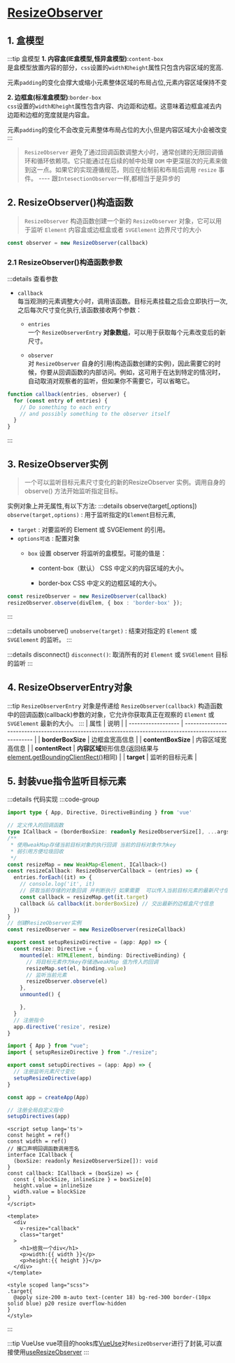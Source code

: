# [ResizeObserver](https://developer.mozilla.org/zh-CN/docs/Web/API/ResizeObserver)
## 1. 盒模型
:::tip 盒模型
**1. 内容盒(IE盒模型,怪异盒模型)**:`content-box` <br />
是盒模型放置内容的部分，`css`设置的`width和height`属性只包含内容区域的宽高.  

元素`padding`的变化会撑大或缩小元素整体区域的布局占位,元素内容区域保持不变

**2. 边框盒(标准盒模型)**:`border-box` <br />
`css`设置的`width和height`属性包含内容、内边距和边框。这意味着边框盒减去内边距和边框的宽度就是内容盒。  

元素`padding`的变化不会改变元素整体布局占位的大小,但是内容区域大小会被改变
:::

>`ResizeObserver` 避免了通过回调函数调整大小时，通常创建的无限回调循环和循环依赖项。它只能通过在后续的帧中处理 `DOM` 中更深层次的元素来做到这一点。如果它的实现遵循规范，则应在绘制前和布局后调用 `resize` 事件。 ---- 跟`IntesectionObserver`一样,都相当于是异步的

## 2. ResizeObserver()构造函数
>`ResizeObserver` 构造函数创建一个新的 `ResizeObserver` 对象，它可以用于监听 `Element` 内容盒或边框盒或者 `SVGElement` 边界尺寸的大小

```ts
const observer = new ResizeObserver(callback)
```
### 2.1 ResizeObserver()构造函数参数

:::details 查看参数
- `callback` <br />
   每当观测的元素调整大小时，调用该函数。目标元素挂载之后会立即执行一次,之后每次尺寸变化执行,该函数接收两个参数：

   - `entries` <br />
    一个 `ResizeObserverEntry` **对象数组**，可以用于获取每个元素改变后的新尺寸。

   - `observer` <br />
     对 `ResizeObserver` 自身的引用(构造函数创建的实例)，因此需要它的时候，你要从回调函数的内部访问。例如，这可用于在达到特定的情况时，自动取消对观察者的监听，但如果你不需要它，可以省略它。

```ts
function callback(entries, observer) {
  for (const entry of entries) {
    // Do something to each entry
    // and possibly something to the observer itself
  }
}
```
:::

## 3. ResizeObserver实例

> 一个可以监听目标元素尺寸变化的新的ResizeObserver 实例。调用自身的observe() 方法开始监听指定目标。

实例对象上并无属性,有以下方法:
:::details observe(target[,options])
 `observe(target,options)` : 用于监听指定的`Element`目标元素,
   - `target` : 对要监听的 Element 或 SVGElement 的引用。
   - `options可选` : 配置对象 
      - `box`
         设置 observer 将监听的盒模型。可能的值是：
          
         - content-box（默认）
             CSS 中定义的内容区域的大小。

         -  border-box
            CSS 中定义的边框区域的大小。
 ```ts
 const resizeObserver = new ResizeObserver(callback)
 resizeObserver.observe(divElem, { box : 'border-box' });
 ```
:::

:::details unobserve()
`unobserve(target)` : 结束对指定的 `Element` 或 `SVGElement` 的监听。
:::

:::details disconnect()
`disconnect()`: 取消所有的对 `Element` 或 `SVGElement` 目标的监听
:::

## 4. ResizeObserverEntry对象

:::tip
`ResizeObserverEntry` 对象是传递给 `ResizeObserver(callback)` 构造函数中的回调函数(callback)参数的对象，它允许你获取真正在观察的 `Element` 或 `SVGElement` 最新的大小。
:::
| 属性               | 说明                                                                                                   |
| ------------------ | ------------------------------------------------------------------------------------------------------ |
| **borderBoxSize**  | 边框盒宽高信息                                                                                         |
| **contentBoxSize** | 内容区域宽高信息                                                                                       |
| **contentRect**    | **内容区域**矩形信息(返回结果与[element.getBoundingClientRect()](../sizePosition/element元素视图)相同) |
| **target**         | 监听的目标元素                                                                                         |

## 5. 封装vue指令监听目标元素
<DemoBlock><ResizeObserver /></DemoBlock>

:::details 代码实现
:::code-group
```ts [src/directives/resize.ts]
import type { App, Directive, DirectiveBinding } from 'vue'

// 定义传入的回调函数
type ICallback = (borderBoxSize: readonly ResizeObserverSize[], ...args: any[]) => any
/**
 * 使用weakMap存储当前目标对象的执行回调 当前的目标对象作为key
 * 弱引用方便垃圾回收
 */
const resizeMap = new WeakMap<Element, ICallback>()
const resizeCallback: ResizeObserverCallback = (entries) => {
  entries.forEach((it) => {
    // console.log('it', it)
    // 获取当前存储的对象回调 并判断执行 如果需要  可以传入当前目标元素的最新尺寸信息
    const callback = resizeMap.get(it.target)
    callback && callback(it.borderBoxSize) // 交出最新的边框盒尺寸信息
  })
}
// 创建ResizeObserver实例
const resizeObserver = new ResizeObserver(resizeCallback)

export const setupResizeDirective = (app: App) => {
  const resize: Directive = {
    mounted(el: HTMLElement, binding: DirectiveBinding) {
      // 将目标元素作为key存储进weakMap 值为传入的回调
      resizeMap.set(el, binding.value)
      // 监听当前元素
      resizeObserver.observe(el)
    },
    unmounted() {

    },
  }
  // 注册指令
  app.directive('resize', resize)
}

```
```ts [src/ditectives/index.ts]
import { App } from "vue";
import { setupResizeDirective } from "./resize";

export const setupDirectives = (app: App) => {
  // 注册监听元素尺寸变化
  setupResizeDirective(app)
}
```
```ts [main.ts]
const app = createApp(App)

// 注册全局自定义指令
setupDirectives(app)
```
```vue [demo.vue]
<script setup lang='ts'>
const height = ref()
const width = ref()
// 接口声明回调函数调用签名
interface ICallback {
  (boxSize: readonly ResizeObserverSize[]): void
}
const callback: ICallback = (boxSize) => {
  const { blockSize, inlineSize } = boxSize[0]
  height.value = inlineSize
  width.value = blockSize
}
</script>

<template>
  <div
    v-resize="callback"
    class="target"
  >
    <h1>给我一个div</h1>
    <p>width:{{ width }}</p>
    <p>height:{{ height }}</p>
  </div>
</template>

<style scoped lang="scss">
.target{
  @apply size-200 m-auto text-(center 18) bg-red-300 border-(10px solid blue) p20 resize overflow-hidden
}
</style>

```
:::

:::tip VueUse
vue项目的hooks库[VueUse](https://vueuse.org/)对`ResizeObserver`进行了封装,可以直接使用[useResizeObserver](https://vueuse.org/core/useResizeObserver/)
:::
